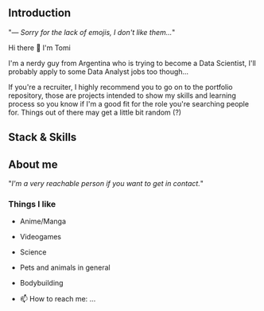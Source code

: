 ## Introduction

"*— Sorry for the lack of emojis, I don't like them...*"

Hi there 👋 I'm Tomi

I'm a nerdy guy from Argentina who is trying to become a Data Scientist, I'll probably apply to some Data Analyst jobs too though...

If you're a recruiter, I highly recommend you to go on to the portfolio repository, those are projects intended to show my skills and learning process so you know if I'm a good fit for the role you're searching people for. Things out of there may get a little bit random (?)

## Stack & Skills


## About me
"*I'm a very reachable person if you want to get in contact.*"
### Things I like
 - Anime/Manga
 - Videogames
 - Science
 - Pets and animals in general
 - Bodybuilding

 - 📫 How to reach me: ...
